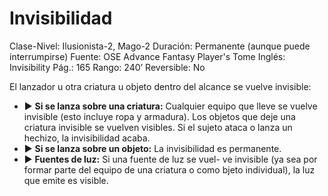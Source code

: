 # Invisibilidad

Clase-Nivel: Ilusionista-2, Mago-2
Duración: Permanente (aunque puede interrumpirse)
Fuente: OSE Advance Fantasy Player's Tome
Inglés: Invisibility
Pág.: 165
Rango: 240’
Reversible: No

El lanzador u otra criatura u objeto dentro del alcance se vuelve invisible: 

- ▶ **Si se lanza sobre una criatura:** Cualquier equipo que lleve se vuelve invisible (esto incluye ropa y armadura). Los objetos que deje una criatura invisible se vuelven visibles. Si el sujeto ataca o lanza un hechizo, la invisibilidad acaba.
- ▶ **Si se lanza sobre un objeto:** La invisibilidad es permanente.
- ▶ **Fuentes de luz:** Si una fuente de luz se vuel- ve invisible (ya sea por formar parte del equipo de una criatura o como bjeto individual), la luz que emite es visible.